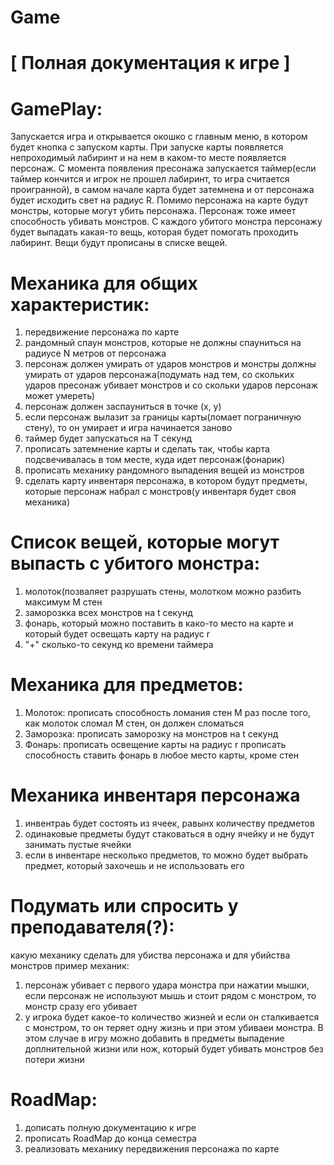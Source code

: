 # Game
  
# [ Полная документация к игре ]

# GamePlay:
  Запускается игра и открывается окошко с главным меню, в котором будет кнопка с запуском карты. При запуске карты появляется непроходимый лабиринт и на нем в каком-то месте появляется персонаж. С момента появления пресонажа запускается таймер(если таймер кончится и игрок не прошел лабиринт, то игра считается проигранной), в самом начале карта будет затемнена и от персонажа будет исходить свет на радиус R. Помимо персонажа на карте будут монстры, которые могут убить персонажа. Персонаж тоже имеет способность убивать монстров. С каждого убитого монстра персонажу будет выпадать какая-то вещь, которая будет помогать проходить лабиринт. Вещи будут прописаны в списке вещей. 
  
# Механика для общих характеристик:
  1) передвижение персонажа по карте
  2) рандомный спаун монстров, которые не должны спауниться на радиусе N метров от персонажа
  3) персонаж должен умирать от ударов монстров и монстры должны умирать от ударов персонажа(подумать над тем, со скольких ударов пресонаж убивает монстров и со скольки ударов персонаж может умереть)
  4) персонаж должен заспауниться в точке (x, y)
  5) если персонаж вылазит за границы карты(ломает пограничную стену), то он умирает и игра начинается заново
  6) таймер будет запускаться на T секунд 
  7) прописать затемнение карты и сделать так, чтобы карта подсвечивалась в том месте, куда идет персонаж(фонарик) 
  8) прописать механику рандомного выпадения вещей из монстров
  9) сделать карту инвентаря персонажа, в котором будут предметы, которые персонаж набрал с монстров(у инвентаря будет своя механика)
  
# Список вещей, которые могут выпасть с убитого монстра:
  1) молоток(позваляет разрушать стены, молотком можно разбить максимум M стен
  2) заморозкка всех монстров на t секунд
  3) фонарь, который можно поставить в како-то место на карте и который будет освещать карту на радиус r
  4) "+" сколько-то секунд ко времени таймера
 
# Механика для предметов:
  1) Молоток:
      прописать способность ломания стен M раз
      после того, как молоток сломал M стен, он должен сломаться
  2) Заморозка:
      прописать заморозку на монстров на t секунд
  3) Фонарь:
      прописать освещение карты на радиус r
      прописать способность ставить фонарь в любое место карты, кроме стен
    
# Механика инвентаря персонажа
  1) инвентраь будет состоять из ячеек, равынх количеству предметов
  2) одинаковые предметы будут стаковаться в одну ячейку и не будут занимать пустые ячейки
  3) если в инвентаре несколько предметов, то можно будет выбрать предмет, который захочешь и не использовать его 
  
# Подумать или спросить у преподавателя(?):
  какую механику сделать для убиства персонажа и для убийства монстров
  пример механик:
  1) персонаж убивает с первого удара монстра при нажатии мышки, если персонаж не используют мышь и стоит рядом с монстром, то монстр сразу его убивает
  2) у игрока будет какое-то количество жизней и если он сталкивается с монстром, то он теряет одну жизнь и при этом убиваеи монстра. В этом случае в игру можно добавить в предметы выпадение доплнительной жизни или нож, который будет убивать монстров без потери жизни
  
# RoadMap:
  1) дописать полную документацию к игре
  2) прописать RoadMap до конца семестра
  3) реализовать механику передвижения персонажа по карте
  
  
